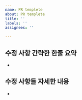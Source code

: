 ```yaml
---
name: PR templete
about: PR templete
title: ''
labels: ''
assignees: ''

---
```


## 수정 사항 간략한 한줄 요약
-  
		 
## 수정 사항들 자세한 내용
-
